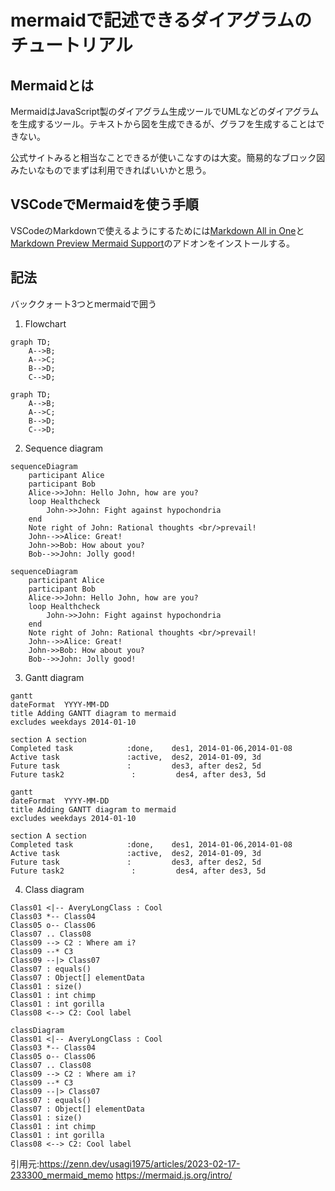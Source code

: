 # mermaidで記述できるダイアグラムのチュートリアル

## Mermaidとは 

MermaidはJavaScript製のダイアグラム生成ツールでUMLなどのダイアグラムを生成するツール。テキストから図を生成できるが、グラフを生成することはできない。

公式サイトみると相当なことできるが使いこなすのは大変。簡易的なブロック図みたいなものでまずは利用できればいいかと思う。

## VSCodeでMermaidを使う手順

VSCodeのMarkdownで使えるようにするためには[Markdown All in One](https://marketplace.visualstudio.com/items?itemName=yzhang.markdown-all-in-one)と[Markdown Preview Mermaid Support](https://marketplace.visualstudio.com/items?itemName=bierner.markdown-mermaid)のアドオンをインストールする。

## 記法
バッククォート3つとmermaidで囲う
1. Flowchart
```
graph TD;
    A-->B;
    A-->C;
    B-->D;
    C-->D;
```
```mermaid
graph TD;
    A-->B;
    A-->C;
    B-->D;
    C-->D;
```
2. Sequence diagram
```
sequenceDiagram
    participant Alice
    participant Bob
    Alice->>John: Hello John, how are you?
    loop Healthcheck
        John->>John: Fight against hypochondria
    end
    Note right of John: Rational thoughts <br/>prevail!
    John-->>Alice: Great!
    John->>Bob: How about you?
    Bob-->>John: Jolly good!
```
```mermaid
sequenceDiagram
    participant Alice
    participant Bob
    Alice->>John: Hello John, how are you?
    loop Healthcheck
        John->>John: Fight against hypochondria
    end
    Note right of John: Rational thoughts <br/>prevail!
    John-->>Alice: Great!
    John->>Bob: How about you?
    Bob-->>John: Jolly good!
```
3. Gantt diagram
```
gantt
dateFormat  YYYY-MM-DD
title Adding GANTT diagram to mermaid
excludes weekdays 2014-01-10

section A section
Completed task            :done,    des1, 2014-01-06,2014-01-08
Active task               :active,  des2, 2014-01-09, 3d
Future task               :         des3, after des2, 5d
Future task2               :         des4, after des3, 5d
```
```mermaid
gantt
dateFormat  YYYY-MM-DD
title Adding GANTT diagram to mermaid
excludes weekdays 2014-01-10

section A section
Completed task            :done,    des1, 2014-01-06,2014-01-08
Active task               :active,  des2, 2014-01-09, 3d
Future task               :         des3, after des2, 5d
Future task2               :         des4, after des3, 5d
```
4. Class diagram
```classDiagram
Class01 <|-- AveryLongClass : Cool
Class03 *-- Class04
Class05 o-- Class06
Class07 .. Class08
Class09 --> C2 : Where am i?
Class09 --* C3
Class09 --|> Class07
Class07 : equals()
Class07 : Object[] elementData
Class01 : size()
Class01 : int chimp
Class01 : int gorilla
Class08 <--> C2: Cool label
```
```mermaid
classDiagram
Class01 <|-- AveryLongClass : Cool
Class03 *-- Class04
Class05 o-- Class06
Class07 .. Class08
Class09 --> C2 : Where am i?
Class09 --* C3
Class09 --|> Class07
Class07 : equals()
Class07 : Object[] elementData
Class01 : size()
Class01 : int chimp
Class01 : int gorilla
Class08 <--> C2: Cool label
```
引用元:https://zenn.dev/usagi1975/articles/2023-02-17-233300_mermaid_memo
https://mermaid.js.org/intro/